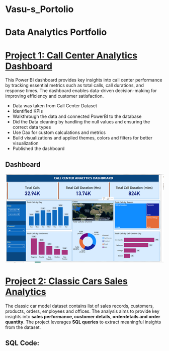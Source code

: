# Vasu-s_Portolio
# Data Analytics Portfolio

# [Project 1: Call Center Analytics Dashboard](https://github.com/Vasu-Vinaik123/Vasu-s_Portolio.git)
This Power BI dashboard provides key insights into call center performance by tracking essential metrics such as total calls, call durations, and response times. The dashboard enables data-driven decision-making for improving efficiency and customer satisfaction.

* Data was taken from Call Center Dataset
* Identified KPIs
* Walkthrough the data and connected PowerBI to the database
* Did the Data cleaning by handling the null values and ensuring the correct data types
* Use Dax for custom calculations and metrics
* Build visualizations and applied themes, colors and filters for better visualization
* Published the dashboard
## Dashboard
![](./Call_Center_Dashboard_Image.png)



# [Project 2: Classic Cars Sales Analytics](https://github.com/Vasu-Vinaik123/Vasu-s_Portolio.git)
The classic car model dataset contains list of sales records, customers, products, orders, employees and offices. The analysis aims to provide key insights into **sales performance, customer details, orderdetails and order quantity**.
The project leverages **SQL queries** to extract meaningful insights from the dataset.
## SQL Code: [](Classic_Models_Analytics/Classic_model_analytics.sql)

 

